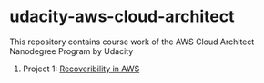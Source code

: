 # udacity-aws-cloud-architect
This repository contains course work of the AWS Cloud Architect Nanodegree Program by Udacity

1. Project 1: [Recoveribility in AWS](/P0)
